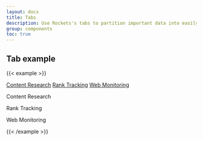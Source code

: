 ```yaml
---
layout: docs
title: Tabs
description: Use Rockets's tabs to partition important data into easily navigable and interchangeable elements
group: components
toc: true
---
```


## Tab example

{{< example >}}
<div class="row">
    <div class="col-12">
        <nav>
            <div class="nav nav-tabs flex-column flex-md-row bg-white shadow-soft border border-light justify-content-around rounded mb-lg-3 py-3" id="nav-tab" role="tablist">
                <a class="nav-item nav-link rounded mr-md-3 active" id="nav-content-research-tab" data-toggle="tab" href="#nav-content-research" role="tab" aria-controls="nav-content-research" aria-selected="true"><span class="d-block"><i class="fas fa-file-alt"></i><span class="font-weight-normal">Content Research</span></span></a>
                <a class="nav-item nav-link rounded mr-md-3" id="nav-rank-track-tab" data-toggle="tab" href="#nav-rank-track" role="tab" aria-controls="nav-rank-track" aria-selected="false"><i class="fas fa-chart-line"></i><span class="font-weight-normal">Rank Tracking</span></a>
                <a class="nav-item nav-link rounded mr-md-3" id="nav-web-monitor-tab" data-toggle="tab" href="#nav-web-monitor" role="tab" aria-controls="nav-web-monitor" aria-selected="false"><i class="far fa-bell"></i><span class="font-weight-normal">Web Monitoring</span></a>
            </div>
        </nav>
        <div class="tab-content mt-4" id="nav-tabContent">
            <div class="tab-pane fade show active" id="nav-content-research" role="tabpanel" aria-labelledby="nav-content-research-tab">
                <p>Content Research</p>
            </div>
            <div class="tab-pane fade" id="nav-rank-track" role="tabpanel" aria-labelledby="nav-rank-track-tab">
                <p>Rank Tracking</p>
            </div>
            <div class="tab-pane fade" id="nav-web-monitor" role="tabpanel" aria-labelledby="nav-web-monitor-tab">
                <p>Web Monitoring</p>
            </div>
        </div>
    </div>
</div>
{{< /example >}}
